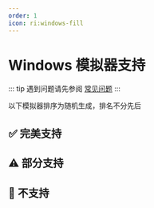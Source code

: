 ```yaml
---
order: 1
icon: ri:windows-fill
---
```


# Windows 模拟器支持

::: tip
遇到问题请先参阅 [常见问题](../常见问题.md)
:::

以下模拟器排序为随机生成，排名不分先后

<script setup>
import MarkdownIt from 'markdown-it'
import MarkdownItAnchor from 'markdown-it-anchor'

const shuffleArray = (array) => {
    for (let i = array.length - 1; i > 0; i--) {
        const j = Math.floor(Math.random() * (i + 1));
        [array[i], array[j]] = [array[j], array[i]];
    }
    return array;
}

const fullySupport = shuffleArray([
`
### ✅ [蓝叠模拟器 5](https://www.bluestacks.cn/)
完美支持。需要在模拟器 \`设置\` - \`引擎设置\` 中打开 \`允许ADB连接\`。
`,
`
### ✅ [蓝叠模拟器 5 国际版](https://www.bluestacks.com/tw/index.html)

完美支持。需要在模拟器 \`设定\` - \`进阶\` 中打开 \`Android调试桥\`。

- 推荐下载 [离线安装包](https://support.bluestacks.com/hc/zh-tw/articles/4402611273485-BlueStacks-5-%E9%9B%A2%E7%B7%9A%E5%AE%89%E8%A3%9D%E7%A8%8B%E5%BC%8F)，避免缓慢和捆绑安装；推荐安装 [Android 11](https://support.bluestacks.com/hc/zh-tw/articles/4402611273485-BlueStacks-5-%E9%9B%A2%E7%B7%9A%E5%AE%89%E8%A3%9D%E7%A8%8B%E5%BC%8F#:~:text=%E5%AE%89%E8%A3%9D%20BlueStacks%205%20%E7%9A%84%20Android%2011) 版本；卸载请使用官方提供的 [卸载工具](https://support.bluestacks.com/hc/zh-tw/articles/360057724751-%E5%A6%82%E4%BD%95%E5%BE%9E%E6%82%A8%E7%9A%84%E9%9B%BB%E8%85%A6%E4%B8%8A%E5%AE%8C%E5%85%A8%E7%A7%BB%E9%99%A4-BlueStacks-5-BlueStacks-X-%E5%92%8C-BlueStacks-%E6%9C%8D%E5%8B%99) 以清除残留。
- 若 adb 端口号不断的无规律变动，每次启动都不相同，可能是因为您的电脑开启了 [Hyper-V](https://support.bluestacks.com/hc/zh-tw/articles/4415238471053-BlueStacks-5-%E6%94%AF%E6%8F%B4-Hyper-V-%E7%9A%84-Windows-10-%E5%92%8C-11-%E4%B8%8A%E7%9A%84%E9%9B%BB%E8%85%A6%E8%A6%8F%E6%A0%BC%E9%9C%80%E6%B1%82)。MAA 现在会尝试自动读取蓝叠模拟器配置文件内的端口号，若该功能失效/你有多开需求/安装了多个模拟器核心，请参考 [常见问题](../常见问题.html#蓝叠模拟器每次启动端口号都不一样-hyper-v) 做出修改。由于 Hyper-V 以管理员身份运行，如自动关闭模拟器、自动检测连接等不涉及 adb 的操作同样需要以管理员身份运行 MAA。
`,
`
### ✅ [MuMu 模拟器 12](https://mumu.163.com/)

完美支持，且额外支持独家极速操控模式。

- “完成后退出模拟器”功能可能偶现异常，如果遇到请向 MuMu 官方反馈；
- 3.5.4 ~ 3.5.7 版本 MuMu 12 的“后台保活”功能会导致截图失败，推荐使用 3.5.7 之后的版本；若您正在使用 3.5.4 ~ 3.5.7 版本的 MuMu 12，请关闭 MuMu 12 设置 - 其他 中的“后台挂机时保活运行”（详见[官方公告](https://mumu.163.com/help/20230802/35047_1102450.html)）；
- 多开时需通过 MuMu 12 多开器的 ADB 按钮查看对应实例的端口信息，将 MAA \`设置\` - \`连接设置\` 的连接地址的端口号修改为对应的端口。

#### MuMu 截图增强模式

需使用官版或方舟专版 MuMu 12 V3.8.22 (2892) 及更新版本，并关闭后台保活。国际版等暂不支持。

##### 连接设置

1. 设置 → 连接设置，勾选 \`启用 MuMu 截图增强模式\`。

2. \`MuMu 模拟器路径\` 填写 \`MuMuPlayer-12.0\` 文件夹的路径，如 \`C:\\Program Files\\Netease\\MuMuPlayer-12.0\`。

3. \`实例编号\` 填写 MuMu 多开器内对应模拟器的序号，如主多开为 \`0\`。

4. \`实例屏幕\` 填 \`0\`。

##### 关于后台保活

推荐关闭，此时实例屏幕始终为 \`0\`。

开启时，MuMu 模拟器标签页的顺序应为实例屏幕的序号，如 \`0\` 为模拟器桌面，\`1\` 为明日方舟客户端。

针对后台保活的适配非常不完善，总会出现各种各样莫名其妙的问题，非常不建议使用。

`,
`
### ✅ [雷电模拟器](https://www.ldmnq.com/)

完美支持。

- 雷电 9 推荐使用 9.0.57 及以上版本；雷电 5 推荐使用 5.0.67 及以上版本；
- 低于上述版本则需要在 \`设置\` - \`连接设置\` 中运行 \`强制替换 ADB\`，才能使用 Minitouch, MaaTouch 等高效的触控模式；
`,
`
### ✅ [夜神模拟器](https://www.yeshen.com/)

完美支持，但仅测试了 7 和 9。
`,
`
### ✅ [逍遥模拟器](https://www.xyaz.cn/)

完美支持，但测试较少。
`,
])

const particallySupport = shuffleArray([
`
### ⚠️ [MuMu 模拟器 6](https://mumu.163.com/update/win/)

自 MAA v5.1.0 起放弃支持，网易已在 2023.8.15 停止维护。

- 不再支持自动检测连接，需使用通用连接配置，并手动配置 adb 路径和连接地址；
- 需要在 \`设置\` - \`连接设置\` 中运行 \`强制替换 ADB\`，才能使用 Minitouch, MaaTouch 等高效的触控模式；
- 需要使用管理员权限运行 MAA 才能使用“完成后退出模拟器”相关功能；
- 不支持使用 MuMu 6 默认的几个奇葩分辨率，需要改成 \`1280x720\`，\`1920x1080\`，\`2560x1440\` 等 16:9 比例；
- MuMu 6 多开使用的是同一个 adb 端口，所以无法支持多开的 MuMu 6。
`,
`
### ⚠️ [适用于 Android™️ 的 Windows 子系统](https://docs.microsoft.com/zh-cn/windows/android/wsa/)

自 MAA v5.2.0 起放弃支持，微软将在 2025.3.5 停止维护。

- 需要使用 [自定义连接](../详细介绍.html#自定义连接) 的方式来连接；
- WSA 2204 或更高版本（版本号在子系统设置的 \`关于\` 页面中），连接配置选择 \`通用配置\`；
- WSA 2203 或更老版本（版本号在子系统设置页面的上方），连接配置选择 \`WSA 旧版本\`；
- 由于本软件仅对 720p 以上 \`16:9\` 分辨率支持较好，所以请手动拖动窗口大小，尽量贴近 16:9 比例。（如果你的显示器是 16:9 的，可以直接按 \`F11\` 全屏）；
- 任务运行过程中请尽量保证明日方舟在前台且无其他安卓应用同时在前台运行，否则可能导致游戏暂停运行或任务识别错误；
- WSA 的截图经常莫名其妙截出来一个白屏，导致识别异常，还是不推荐使用。
`,
`
### ⚠️ [AVD](https://developer.android.com/studio/run/managing-avds)

理论支持。

- 从 Android 10 开始，Minitouch 在 SELinux 为 \`Enforcing\` 模式时不再可用，请切换至其他触控模式，或将 SELinux **临时**切换为 \`Permissive\` 模式。
- AVD 是为调试而生的，更建议使用其他为游戏而设计的模拟器。
`,
])

const notSupport = shuffleArray([
`
### 🚫 MuMu 手游助手（星云引擎）

不支持，未开放 adb 端口。
`,
`
### 🚫 腾讯手游助手

不支持，未开放 adb 端口。
`,
`
### 🚫 [Google Play 游戏 Beta](https://play.google.com/googleplaygames)

不支持，[玩家客户端](https://developer.android.com/games/playgames/pg-emulator?hl=zh-cn#installing-game-consumer)未开放 adb 端口。
`,
])

const md = (new MarkdownIt()).use(MarkdownItAnchor, { permalink: MarkdownItAnchor.permalink.linkInsideHeader()})

const fullySupportHtml = md.render(fullySupport.join(''))
const partiallySupportHtml = md.render(particallySupport.join(''))
const notSupportHtml = md.render(notSupport.join(''))

</script>

## ✅ 完美支持

<ClientOnly><div v-html="fullySupportHtml"></div></ClientOnly>

## ⚠️ 部分支持

<ClientOnly><div v-html="partiallySupportHtml"></div></ClientOnly>

## 🚫 不支持

<ClientOnly><div v-html="notSupportHtml"></div></ClientOnly>
